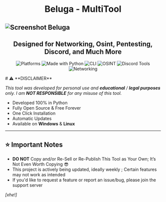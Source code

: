 ## <h1 align="center">Beluga - MultiTool </h1> 
![Screenshot Beluga](https://i.imgur.com/cPpMXi2.png)
---
<h2 align="center">Designed for Networking, Osint, Pentesting, Discord, and Much More</h2> 
<p align="center">

<img src="https://img.shields.io/badge/Platform-Windows%20|%20Linux-2ea44f?style=for-the-badge&logo=windows&logoColor=white" alt="Platforms">
<img src="https://img.shields.io/badge/Made%20With-Python-3776AB?style=for-the-badge&logo=python&logoColor=white" alt="Made with Python">
<img src="https://img.shields.io/badge/Interface-CLI-171717?style=for-the-badge&logo=windowsterminal&logoColor=white" alt="CLI">
<img src="https://img.shields.io/badge/Category-OSINT-7D4698?style=for-the-badge&logo=magnifying-glass&logoColor=white" alt="OSINT">
<img src="https://img.shields.io/badge/Category-Discord%20Tools-5865F2?style=for-the-badge&logo=discord&logoColor=white" alt="Discord Tools">
<img src="https://img.shields.io/badge/Category-Networking-7D4698?style=for-the-badge&logo=network-wired&logoColor=white" alt="Networking">


</p>
# ⚠️ **DISCLAIMER**  

_This tool was developed for personal use and **educational** / **legal purposes** only.
I am **NOT RESPONSIBLE** for any misuse of this tool._

- Developed 100% in Python
- Fully Open Source & Free Forever
- One Click Installation
- Automatic Updates
- Available on **Windows** & **Linux**


---


## ⭐ **Important Notes**

- **DO NOT** Copy and/or Re-Sell or Re-Publish This Tool as Your Own; It’s Not Even Worth Copying 😎
- This project is actively being updated, ideally weekly ; Certain features may not work as intended
- If you'd like to request a feature or report an issue/bug, please join the support server




*[xhe!]*
